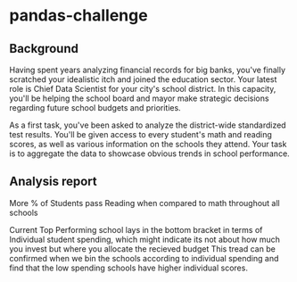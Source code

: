 # pandas-challenge

## Background

Having spent years analyzing financial records for big banks, you've finally scratched your idealistic itch and joined the education sector. Your latest role is Chief Data Scientist for your city's school district. In this capacity, you'll be helping the school board and mayor make strategic decisions regarding future school budgets and priorities.

As a first task, you've been asked to analyze the district-wide standardized test results. You'll be given access to every student's math and reading scores, as well as various information on the schools they attend. Your task is to aggregate the data to showcase obvious trends in school performance.

## Analysis report
More % of Students pass Reading when compared to math throughout all schools

Current Top Performing school lays in the bottom bracket in terms of Individual student spending, 
which might indicate its not about how much you invest but where you allocate the recieved budget
This tread can be confirmed when we bin the schools according to individual spending 
and find that the low spending schools have higher individual scores.